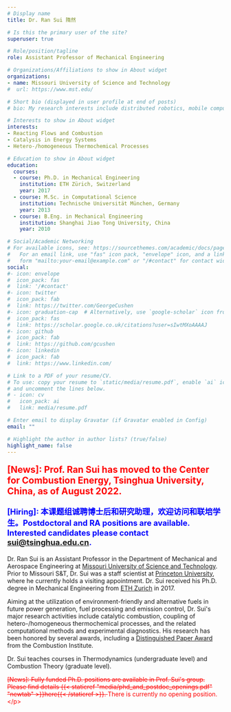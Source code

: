 ```yaml
---
# Display name
title: Dr. Ran Sui 隋然

# Is this the primary user of the site?
superuser: true

# Role/position/tagline
role: Assistant Professor of Mechanical Engineering

# Organizations/Affiliations to show in About widget
organizations:
- name: Missouri University of Science and Technology
#  url: https://www.mst.edu/

# Short bio (displayed in user profile at end of posts)
# bio: My research interests include distributed robotics, mobile computing and programmable matter.

# Interests to show in About widget
interests:
- Reacting Flows and Combustion
- Catalysis in Energy Systems
- Hetero-/homogeneous Thermochemical Processes

# Education to show in About widget
education:
  courses:
  - course: Ph.D. in Mechanical Engineering
    institution: ETH Zürich, Switzerland
    year: 2017
  - course: M.Sc. in Computational Science
    institution: Technische Universität München, Germany
    year: 2013
  - course: B.Eng. in Mechanical Engineering
    institution: Shanghai Jiao Tong University, China
    year: 2010

# Social/Academic Networking
# For available icons, see: https://sourcethemes.com/academic/docs/page-builder/#icons
#   For an email link, use "fas" icon pack, "envelope" icon, and a link in the
#   form "mailto:your-email@example.com" or "/#contact" for contact widget.
social:
#- icon: envelope
#  icon_pack: fas
#  link: '/#contact'
#- icon: twitter
#  icon_pack: fab
#  link: https://twitter.com/GeorgeCushen
#- icon: graduation-cap  # Alternatively, use `google-scholar` icon from `ai` icon pack
#  icon_pack: fas
#  link: https://scholar.google.co.uk/citations?user=sIwtMXoAAAAJ
#- icon: github
#  icon_pack: fab
#  link: https://github.com/gcushen
#- icon: linkedin
#  icon_pack: fab
#  link: https://www.linkedin.com/

# Link to a PDF of your resume/CV.
# To use: copy your resume to `static/media/resume.pdf`, enable `ai` icons in `params.toml`, 
# and uncomment the lines below.
# - icon: cv
#   icon_pack: ai
#   link: media/resume.pdf

# Enter email to display Gravatar (if Gravatar enabled in Config)
email: ""

# Highlight the author in author lists? (true/false)
highlight_name: false
---
```

<b> <p style="font-size:150%; color:red"> [News]: Prof. Ran Sui has moved to the Center for Combustion Energy, Tsinghua University, China, as of August 2022. </p> </b>
<b> <p style="font-size:130%; color:blue"> [Hiring]: 本课题组诚聘博士后和研究助理，欢迎访问和联培学生。Postdoctoral and RA positions are available. Interested candidates please contact sui@tsinghua.edu.cn. </p> </b>
<b> <p style="font-size:130%; color:orange">  </p> </b>


Dr. Ran Sui is an Assistant Professor in the Department of Mechanical and Aerospace Engineering at [Missouri University of Science and Technology](https://www.mst.edu/). Prior to Missouri S&T, Dr. Sui was a staff scientist at [Princeton University](https://www.princeton.edu/), where he currently holds a visiting appointment. Dr. Sui received his Ph.D. degree in Mechanical Engineering from [ETH Zurich](https://ethz.ch/en.html) in 2017.

Aiming at the utilization of environment-friendly and alternative fuels in future power generation, fuel processing and emission control, Dr. Sui's major research activities include catalytic combustion, coupling of hetero-/homogeneous thermochemical processes, and the related computational methods and experimental diagnostics. His research has been honored by several awards, including a [Distinguished Paper Award](https://www.combustioninstitute.org/news/advancements-in-combustion/2017-distinguished-paper-awarded-novel-combustion-concepts-technologies-and-systems/) from the Combustion Institute.

Dr. Sui teaches courses in Thermodynamics (undergraduate level) and Combustion Theory (graduate level).

<strike> <p style="color:red">[News]: Fully funded Ph.D. positions are available in Prof. Sui's group. Please find details {{< staticref "media/phd_and_postdoc_openings.pdf" "newtab" >}}here{{< /staticref >}}. </strike> There is currently no opening position.\</p>
  
<!-- Google tag (gtag.js) -->
<script async src="https://www.googletagmanager.com/gtag/js?id=G-Z3Z9LTJVQ1"></script>
<script>
  window.dataLayer = window.dataLayer || [];
  function gtag(){dataLayer.push(arguments);}
  gtag('js', new Date());

  gtag('config', 'G-Z3Z9LTJVQ1');
</script>
